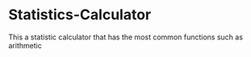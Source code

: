 # Statistics-Calculator

This a statistic calculator that has the most common functions 
such as arithmetic  